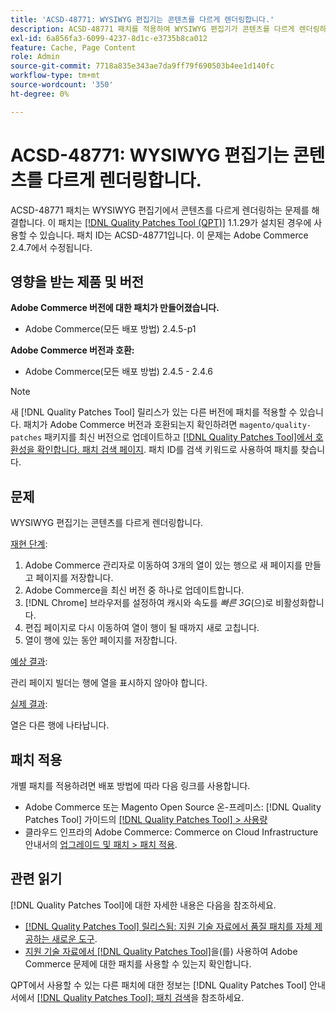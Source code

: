```yaml
---
title: 'ACSD-48771: WYSIWYG 편집기는 콘텐츠를 다르게 렌더링합니다.'
description: ACSD-48771 패치를 적용하여 WYSIWYG 편집기가 콘텐츠를 다르게 렌더링하는 Adobe Commerce 문제를 해결합니다.
exl-id: 6a856fa3-6099-4237-8d1c-e3735b8ca012
feature: Cache, Page Content
role: Admin
source-git-commit: 7718a835e343ae7da9ff79f690503b4ee1d140fc
workflow-type: tm+mt
source-wordcount: '350'
ht-degree: 0%

---
```


# ACSD-48771: WYSIWYG 편집기는 콘텐츠를 다르게 렌더링합니다.

ACSD-48771 패치는 WYSIWYG 편집기에서 콘텐츠를 다르게 렌더링하는 문제를 해결합니다. 이 패치는 [[!DNL Quality Patches Tool (QPT)]](/help/announcements/adobe-commerce-announcements/magento-quality-patches-released-new-tool-to-self-serve-quality-patches.md) 1.1.29가 설치된 경우에 사용할 수 있습니다. 패치 ID는 ACSD-48771입니다. 이 문제는 Adobe Commerce 2.4.7에서 수정됩니다.

## 영향을 받는 제품 및 버전

**Adobe Commerce 버전에 대한 패치가 만들어졌습니다.**

* Adobe Commerce(모든 배포 방법) 2.4.5-p1

**Adobe Commerce 버전과 호환:**

* Adobe Commerce(모든 배포 방법) 2.4.5 - 2.4.6

>[!NOTE]
>
>새 [!DNL Quality Patches Tool] 릴리스가 있는 다른 버전에 패치를 적용할 수 있습니다. 패치가 Adobe Commerce 버전과 호환되는지 확인하려면 `magento/quality-patches` 패키지를 최신 버전으로 업데이트하고 [[!DNL Quality Patches Tool]에서 호환성을 확인합니다. 패치 검색 페이지](https://experienceleague.adobe.com/tools/commerce-quality-patches/index.html). 패치 ID를 검색 키워드로 사용하여 패치를 찾습니다.

## 문제

WYSIWYG 편집기는 콘텐츠를 다르게 렌더링합니다.

<u>재현 단계</u>:

1. Adobe Commerce 관리자로 이동하여 3개의 열이 있는 행으로 새 페이지를 만들고 페이지를 저장합니다.
1. Adobe Commerce을 최신 버전 중 하나로 업데이트합니다.
1. [!DNL Chrome] 브라우저를 설정하여 캐시와 속도를 *빠른 3G*(으)로 비활성화합니다.
1. 편집 페이지로 다시 이동하여 열이 행이 될 때까지 새로 고칩니다.
1. 열이 행에 있는 동안 페이지를 저장합니다.

<u>예상 결과</u>:

관리 페이지 빌더는 행에 열을 표시하지 않아야 합니다.

<u>실제 결과</u>:

열은 다른 행에 나타납니다.

## 패치 적용

개별 패치를 적용하려면 배포 방법에 따라 다음 링크를 사용합니다.

* Adobe Commerce 또는 Magento Open Source 온-프레미스: [!DNL Quality Patches Tool] 가이드의 [[!DNL Quality Patches Tool] > 사용량](https://experienceleague.adobe.com/docs/commerce-operations/tools/quality-patches-tool/usage.html)
* 클라우드 인프라의 Adobe Commerce: Commerce on Cloud Infrastructure 안내서의 [업그레이드 및 패치 > 패치 적용](https://experienceleague.adobe.com/docs/commerce-cloud-service/user-guide/develop/upgrade/apply-patches.html).

## 관련 읽기

[!DNL Quality Patches Tool]에 대한 자세한 내용은 다음을 참조하세요.

* [[!DNL Quality Patches Tool] 릴리스됨: 지원 기술 자료에서 품질 패치를 자체 제공하는 새로운 도구](/help/announcements/adobe-commerce-announcements/magento-quality-patches-released-new-tool-to-self-serve-quality-patches.md).
* [지원 기술 자료에서  [!DNL Quality Patches Tool]](/help/support-tools/patches-available-in-qpt-tool/check-patch-for-magento-issue-with-magento-quality-patches.md)을(를) 사용하여 Adobe Commerce 문제에 대한 패치를 사용할 수 있는지 확인합니다.

QPT에서 사용할 수 있는 다른 패치에 대한 정보는 [!DNL Quality Patches Tool] 안내서에서 [[!DNL Quality Patches Tool]: 패치 검색](https://experienceleague.adobe.com/tools/commerce-quality-patches/index.html)을 참조하세요.
